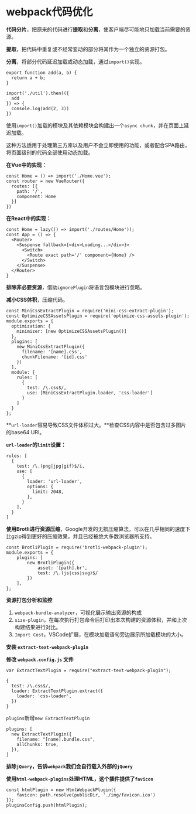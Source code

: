 # webpack代码优化 #

**代码分片**，把原来的代码进行**提取**和**分离**，使客户端尽可能地只加载当前需要的资源。

**提取**，把代码中重复或不经常变动的部分将其作为一个独立的资源打包。

**分离**，将部分代码延迟加载或动态加载，通过`import()`实现。

    export function add(a, b) {
      return a + b;
    }
    
    import('./util').then(({
      add
    }) => {
      console.log(add(2, 3))
    })

使用`import()`加载的模块及其依赖模块会构建出一个`async chunk`，并在页面上延迟加载。

这种方法适用于处理第三方库以及用户不会立即使用的功能，或者配合SPA路由，将页面级别的代码全部使用动态加载。

**在Vue中的实现：**

    const Home = () => import('./Home.vue');
    const router = new VueRouter({
      routes: [{
        path: '/',
        component: Home
      }]
    })

**在React中的实现：**

    const Home = lazy(() => import('./routes/Home'));
    const App = () => {
      <Router>
        <Suspense fallback={<div>Loading...</div>}>
          <Switch>
            <Route exact path='/' component={Home} />
          </Switch>
        </Suspense>
      </Router>
    }

**排除非必要资源**，借助`ignorePlugin`将语言包模块进行忽略。

**减小CSS体积**，压缩代码。

    const MiniCssExtractPlugin = require('mini-css-extract-plugin');
    const OptimizeCSSAssetsPlugin = require('optimize-css-assets-plugin');
    module.exports = {
      optimization: {
        minimizer: [new OptimizeCSSAssetsPlugin()]
      },
      plugins: [
        new MiniCssExtractPlugin({
          filename: '[name].css',
          chunkFilename: '[id].css'
        })
      ],
      module: {
        rules: [
          {
            test: /\.css$/,
            use: [MiniCssExtractPlugin.loader, 'css-loader']
          }
        ]
      }
    };

**`url-loader`容易导致CSS文件体积过大。**检查CSS内容中是否包含过多图片的base64 URI。

**`url-loader`的`limit`设置：**

    rules: [
      {
        test: /\.(png|jpg|gif)$/i,
        use: [
          {
            loader: 'url-loader',
            options: {
              limit: 2048,
            },
          }
        ],
      }
    ]

**使用Brotli进行资源压缩**，Google开发的无损压缩算法，可以在几乎相同的速度下比gzip得到更好的压缩效果，并且已经被绝大多数浏览器所支持。

    const BrotliPlugin = require('brotli-webpack-plugin');
    module.exports = {
        plugins: [
            new BrotliPlugin({
                asset: '[path].br',
                test: /\.(js|css|svg)$/
            })
        ],
    };

**资源打包分析和监控**

1. `webpack-bundle-analyzer`，可视化展示输出资源的构成
2. `size-plugin`，在每次执行打包命令后打印出本次构建的资源体积，并和上次构建结果进行对比。
3. `Import Cost`，VSCode扩展，在模块加载语句旁边展示所加载模块的大小。

**安装 `extract-text-webpack-plugin`**

**修改 `webpack.config.js` 文件**

    var ExtractTextPlugin = require("extract-text-webpack-plugin");

    {
      test: /\.css$/,
      loader: ExtractTextPlugin.extract({
        loader: 'css-loader',
      })
    }


`plugins`新增`new ExtractTextPlugin`

    plugins: [
      new ExtractTextPlugin({
        filename: "[name].bundle.css",
        allChunks: true,
      }),
    ]

**排除`jQuery`，告诉`webpack`我们会自行载入外部的`jQuery`**

**使用`html-webpack-plugins`处理HTML，这个插件提供了`favicon`**

    const htmlPlugin = new HtmlWebpackPlugin({
        favicon: path.resolve(publicDir, './img/favicon.ico')
    });
    pluginsConfig.push(htmlPlugin);

